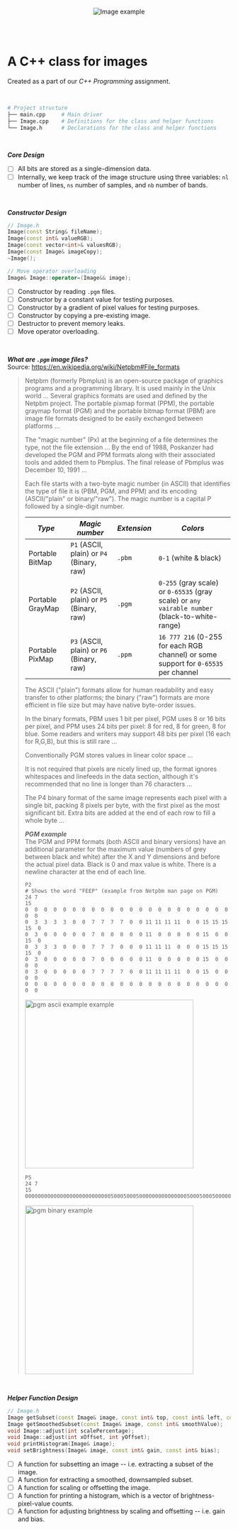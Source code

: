 <br>
<br>
<br>

<p align="center">
  <img alt="Image example" src="https://user-images.githubusercontent.com/19341857/204509540-cf1d0731-b28c-40c3-a31e-6684070f0892.png">
</p>

<br>
<br>

# A C++ class for images

Created as a part of
our *C++ Programming* assignment.

<br>

```bash
# Project structure
├── main.cpp     # Main driver
├── Image.cpp    # Definitions for the class and helper functions
└── Image.h      # Declarations for the class and helper functions
```

<br>

***Core Design***
- [ ] All bits are stored as a single-dimension data.
- [ ] Internally, we keep track of the image structure using
three variables: `nl` number of lines, `ns` number of samples,
and `nb` number of bands.

<br>

***Constructor Design***
```c++
// Image.h
Image(const String& fileName);
Image(const int& valueRGB);
Image(const vector<int>& valuesRGB);
Image(const Image& imageCopy);
~Image();

// Move operator overloading
Image& Image::operator=(Image&& image);
```
- [ ] Constructor by reading `.pgm` files.
- [ ] Constructor by a constant value for testing purposes.
- [ ] Constructor by a gradient of pixel values for testing purposes.
- [ ] Constructor by copying a pre-existing image.
- [ ] Destructor to prevent memory leaks.
- [ ] Move operator overloading.

<br>

***What are `.pgm` image files?***<br>
Source: https://en.wikipedia.org/wiki/Netpbm#File_formats

> Netpbm (formerly Pbmplus) is an open-source package of graphics programs and a programming library. It is used mainly in the Unix world ...
> Several graphics formats are used and defined by the Netpbm project. The portable pixmap format (PPM), the portable graymap format (PGM) and the portable bitmap format (PBM) are image file formats designed to be easily exchanged between platforms ...
>
> The "magic number" (Px) at the beginning of a file determines the type, not the file extension ...
> By the end of 1988, Poskanzer had developed the PGM and PPM formats along with their associated tools and added them to Pbmplus. The final release of Pbmplus was December 10, 1991 ...
>
> Each file starts with a two-byte magic number (in ASCII) that identifies the type of file it is (PBM, PGM, and PPM) and its encoding (ASCII/"plain" or binary/"raw"). The magic number is a capital P followed by a single-digit number.
>
> | ***Type*** | ***Magic number*** | ***Extension*** | ***Colors*** |
> | ---------- | ------------------ | --------------- | ------------ |
> | Portable BitMap | `P1` (ASCII, plain) or `P4` (Binary, raw)  | `.pbm` | `0-1` (white & black) |
> | Portable GrayMap | `P2` (ASCII, plain) or `P5` (Binary, raw)  | `.pgm` | `0-255` (gray scale) or `0-65535` (gray scale) or `any vairable number` (black-to-white- range) |
> | Portable PixMap | `P3` (ASCII, plain) or `P6` (Binary, raw)  | `.ppm` | `16 777 216` (0-255 for each RGB channel) or some support for `0-65535` per channel |
>
> The ASCII ("plain") formats allow for human readability and easy transfer to other platforms; the binary ("raw") formats are more efficient in file size but may have native byte-order issues.
>
> In the binary formats, PBM uses 1 bit per pixel, PGM uses 8 or 16 bits per pixel, and PPM uses 24 bits per pixel: 8 for red, 8 for green, 8 for blue. Some readers and writers may support 48 bits per pixel (16 each for R,G,B), but this is still rare ...
>
> Conventionally PGM stores values in linear color space ...
>
> It is not required that pixels are nicely lined up, the format ignores whitespaces and linefeeds in the data section, although it's recommended that no line is longer than 76 characters ...
>
> The P4 binary format of the same image represents each pixel with a single bit, packing 8 pixels per byte, with the first pixel as the most significant bit. Extra bits are added at the end of each row to fill a whole byte ...
>
> ***PGM example***<br>
> The PGM and PPM formats (both ASCII and binary versions) have an additional parameter for the maximum value (numbers of grey between black and white) after the X and Y dimensions and before the actual pixel data. Black is 0 and max value is white. There is a newline character at the end of each line.
> ```
> P2
> # Shows the word "FEEP" (example from Netpbm man page on PGM)
> 24 7
> 15
> 0  0  0  0  0  0  0  0  0  0  0  0  0  0  0  0  0  0  0  0  0  0  0  0
> 0  3  3  3  3  0  0  7  7  7  7  0  0 11 11 11 11  0  0 15 15 15 15  0
> 0  3  0  0  0  0  0  7  0  0  0  0  0 11  0  0  0  0  0 15  0  0 15  0
> 0  3  3  3  0  0  0  7  7  7  0  0  0 11 11 11  0  0  0 15 15 15 15  0
> 0  3  0  0  0  0  0  7  0  0  0  0  0 11  0  0  0  0  0 15  0  0  0  0
> 0  3  0  0  0  0  0  7  7  7  7  0  0 11 11 11 11  0  0 15  0  0  0  0
> 0  0  0  0  0  0  0  0  0  0  0  0  0  0  0  0  0  0  0  0  0  0  0  0
> ```
> <img alt="pgm ascii example example" src="https://user-images.githubusercontent.com/19341857/204419255-f9d0e254-d8d8-4b05-9359-00d7900a2deb.png" width="380px">
>
> ```
> P5
> 24 7
> 15
> 000000000000000000000000000500050005000000000000000500050005000000000000000555550005000000000000000500050005000000000000000500050005000000000000000000000000000000000000
> ```
> <img alt="pgm binary example" src="https://user-images.githubusercontent.com/19341857/204422179-8e29d573-e839-4f25-a842-2706fcf31878.jpg" width="380px">

<br>

***Helper Function Design***
```c++
// Image.h
Image getSubset(const Image& image, const int& top, const int& left, const int& right, const int& bottom);
Image getSmoothedSubset(const Image& image, const int& smoothValue);
void Image::adjust(int scalePercentage);
void Image::adjust(int xOffset, int yOffset);
void printHistogram(Image& image);
void setBrightness(Image& image, const int& gain, const int& bias);
```
- [ ] A function for subsetting an image -- i.e.
extracting a subset of the image.
- [ ] A function for extracting a smoothed, downsampled subset.
- [ ] A function for scaling or offsetting the image.
- [ ] A function for printing a histogram, which is a vector of brightness-pixel-value counts.
- [ ] A function for adjusting brightness by scaling and offsetting
-- i.e. gain and bias.

<br>
<br>
<br>

<!--
TO DO
- How do we make our data structures future proof
for 16-bit and 32-bit images?

HOW TO ADD CO-AUTHORS IN COMMIT MESSAGES:
Co-authored-by: Deepak <77573925+deepakkrish212@users.noreply.github.com>
Co-authored-by: Marcus <79320268+0nab@users.noreply.github.com>
Co-authored-by: Soobin <soobinrho@gmail.com>
-->

